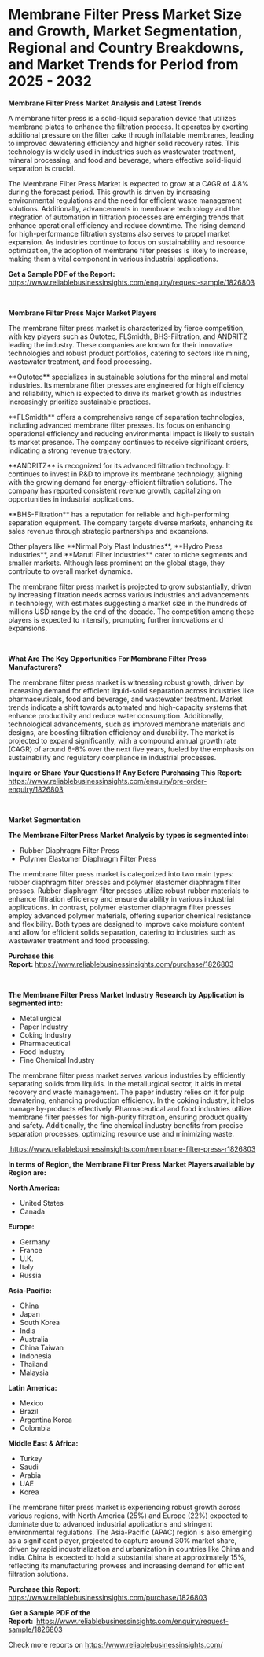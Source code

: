 <p><h1>Membrane Filter Press Market Size and Growth, Market Segmentation, Regional and Country Breakdowns, and Market Trends for Period from 2025 -  2032</h1></p><p><strong>Membrane Filter Press Market Analysis and Latest Trends</strong></p>
<p><p>A membrane filter press is a solid-liquid separation device that utilizes membrane plates to enhance the filtration process. It operates by exerting additional pressure on the filter cake through inflatable membranes, leading to improved dewatering efficiency and higher solid recovery rates. This technology is widely used in industries such as wastewater treatment, mineral processing, and food and beverage, where effective solid-liquid separation is crucial.</p><p>The Membrane Filter Press Market is expected to grow at a CAGR of 4.8% during the forecast period. This growth is driven by increasing environmental regulations and the need for efficient waste management solutions. Additionally, advancements in membrane technology and the integration of automation in filtration processes are emerging trends that enhance operational efficiency and reduce downtime. The rising demand for high-performance filtration systems also serves to propel market expansion. As industries continue to focus on sustainability and resource optimization, the adoption of membrane filter presses is likely to increase, making them a vital component in various industrial applications.</p></p>
<p><strong>Get a Sample PDF of the Report:&nbsp;</strong> <a href="https://www.reliablebusinessinsights.com/enquiry/request-sample/1826803?utm_campaign=2448&utm_medium=2&utm_source=Github&utm_content=ia&utm_term=22022025&utm_id=membrane-filter-press">https://www.reliablebusinessinsights.com/enquiry/request-sample/1826803</a></p>
<p>&nbsp;</p>
<p><strong>Membrane Filter Press Major Market Players</strong></p>
<p><p>The membrane filter press market is characterized by fierce competition, with key players such as Outotec, FLSmidth, BHS-Filtration, and ANDRITZ leading the industry. These companies are known for their innovative technologies and robust product portfolios, catering to sectors like mining, wastewater treatment, and food processing.</p><p>**Outotec** specializes in sustainable solutions for the mineral and metal industries. Its membrane filter presses are engineered for high efficiency and reliability, which is expected to drive its market growth as industries increasingly prioritize sustainable practices. </p><p>**FLSmidth** offers a comprehensive range of separation technologies, including advanced membrane filter presses. Its focus on enhancing operational efficiency and reducing environmental impact is likely to sustain its market presence. The company continues to receive significant orders, indicating a strong revenue trajectory.</p><p>**ANDRITZ** is recognized for its advanced filtration technology. It continues to invest in R&D to improve its membrane technology, aligning with the growing demand for energy-efficient filtration solutions. The company has reported consistent revenue growth, capitalizing on opportunities in industrial applications.</p><p>**BHS-Filtration** has a reputation for reliable and high-performing separation equipment. The company targets diverse markets, enhancing its sales revenue through strategic partnerships and expansions.</p><p>Other players like **Nirmal Poly Plast Industries**, **Hydro Press Industries**, and **Maruti Filter Industries** cater to niche segments and smaller markets. Although less prominent on the global stage, they contribute to overall market dynamics.</p><p>The membrane filter press market is projected to grow substantially, driven by increasing filtration needs across various industries and advancements in technology, with estimates suggesting a market size in the hundreds of millions USD range by the end of the decade. The competition among these players is expected to intensify, prompting further innovations and expansions.</p></p>
<p>&nbsp;</p>
<p><strong>What Are The Key Opportunities For Membrane Filter Press Manufacturers?</strong></p>
<p><p>The membrane filter press market is witnessing robust growth, driven by increasing demand for efficient liquid-solid separation across industries like pharmaceuticals, food and beverage, and wastewater treatment. Market trends indicate a shift towards automated and high-capacity systems that enhance productivity and reduce water consumption. Additionally, technological advancements, such as improved membrane materials and designs, are boosting filtration efficiency and durability. The market is projected to expand significantly, with a compound annual growth rate (CAGR) of around 6-8% over the next five years, fueled by the emphasis on sustainability and regulatory compliance in industrial processes.</p></p>
<p><strong>Inquire or Share Your Questions If Any Before Purchasing This Report:</strong> <a href="https://www.reliablebusinessinsights.com/enquiry/pre-order-enquiry/1826803?utm_campaign=2448&utm_medium=2&utm_source=Github&utm_content=ia&utm_term=22022025&utm_id=membrane-filter-press">https://www.reliablebusinessinsights.com/enquiry/pre-order-enquiry/1826803</a></p>
<p>&nbsp;</p>
<p><strong>Market Segmentation</strong></p>
<p><strong>The Membrane Filter Press Market Analysis by types is segmented into:</strong></p>
<p><ul><li>Rubber Diaphragm Filter Press</li><li>Polymer Elastomer Diaphragm Filter Press</li></ul></p>
<p><p>The membrane filter press market is categorized into two main types: rubber diaphragm filter presses and polymer elastomer diaphragm filter presses. Rubber diaphragm filter presses utilize robust rubber materials to enhance filtration efficiency and ensure durability in various industrial applications. In contrast, polymer elastomer diaphragm filter presses employ advanced polymer materials, offering superior chemical resistance and flexibility. Both types are designed to improve cake moisture content and allow for efficient solids separation, catering to industries such as wastewater treatment and food processing.</p></p>
<p><strong>Purchase this Report:&nbsp;</strong><a href="https://www.reliablebusinessinsights.com/purchase/1826803?utm_campaign=2448&utm_medium=2&utm_source=Github&utm_content=ia&utm_term=22022025&utm_id=membrane-filter-press">https://www.reliablebusinessinsights.com/purchase/1826803</a></p>
<p>&nbsp;</p>
<p><strong>The Membrane Filter Press Market Industry Research by Application is segmented into:</strong></p>
<p><ul><li>Metallurgical</li><li>Paper Industry</li><li>Coking Industry</li><li>Pharmaceutical</li><li>Food Industry</li><li>Fine Chemical Industry</li></ul></p>
<p><p>The membrane filter press market serves various industries by efficiently separating solids from liquids. In the metallurgical sector, it aids in metal recovery and waste management. The paper industry relies on it for pulp dewatering, enhancing production efficiency. In the coking industry, it helps manage by-products effectively. Pharmaceutical and food industries utilize membrane filter presses for high-purity filtration, ensuring product quality and safety. Additionally, the fine chemical industry benefits from precise separation processes, optimizing resource use and minimizing waste.</p></p>
<p><a href="https://www.reliablebusinessinsights.com/membrane-filter-press-r1826803?utm_campaign=2448&utm_medium=2&utm_source=Github&utm_content=ia&utm_term=22022025&utm_id=membrane-filter-press">&nbsp;https://www.reliablebusinessinsights.com/membrane-filter-press-r1826803</a></p>
<p><strong>In terms of Region, the Membrane Filter Press Market Players available by Region are:</strong></p>
<p>
    <p> <strong> North America: </strong>
        <ul>
            <li>United States</li>
            <li>Canada</li>
        </ul>
        </p> 
    <p> <strong> Europe: </strong>
        <ul>
            <li>Germany</li>
            <li>France</li>
            <li>U.K.</li>
            <li>Italy</li>
            <li>Russia</li>
        </ul>
        </p> 
    <p> <strong> Asia-Pacific: </strong>
        <ul>
            <li>China</li>
            <li>Japan</li>
            <li>South Korea</li>
            <li>India</li>
            <li>Australia</li>
            <li>China Taiwan</li>
            <li>Indonesia</li>
            <li>Thailand</li>
            <li>Malaysia</li>
        </ul>
        </p> 
    <p> <strong> Latin America: </strong>
        <ul>
            <li>Mexico</li>
            <li>Brazil</li>
            <li>Argentina Korea</li>
            <li>Colombia</li>
        </ul>
        </p> 
    <p> <strong> Middle East & Africa: </strong>
        <ul>
            <li>Turkey</li>
            <li>Saudi</li>
            <li>Arabia</li>
            <li>UAE</li>
            <li>Korea</li>
        </ul>
    </p>
    </p>
<p><p>The membrane filter press market is experiencing robust growth across various regions, with North America (25%) and Europe (22%) expected to dominate due to advanced industrial applications and stringent environmental regulations. The Asia-Pacific (APAC) region is also emerging as a significant player, projected to capture around 30% market share, driven by rapid industrialization and urbanization in countries like China and India. China is expected to hold a substantial share at approximately 15%, reflecting its manufacturing prowess and increasing demand for efficient filtration solutions.</p></p>
<p><strong>Purchase this Report: </strong><a href="https://www.reliablebusinessinsights.com/purchase/1826803?utm_campaign=2448&utm_medium=2&utm_source=Github&utm_content=ia&utm_term=22022025&utm_id=membrane-filter-press">https://www.reliablebusinessinsights.com/purchase/1826803</a></p>
<p>&nbsp;<strong>Get a Sample PDF of the Report:&nbsp;&nbsp;</strong><a href="https://www.reliablebusinessinsights.com/enquiry/request-sample/1826803?utm_campaign=2448&utm_medium=2&utm_source=Github&utm_content=ia&utm_term=22022025&utm_id=membrane-filter-press">https://www.reliablebusinessinsights.com/enquiry/request-sample/1826803</a></p>
<p><strong></strong></p>
<p>Check more reports on <a href="https://www.reliablebusinessinsights.com/?utm_campaign=2448&utm_medium=2&utm_source=Github&utm_content=ia&utm_term=22022025&utm_id=membrane-filter-press">https://www.reliablebusinessinsights.com/</a></p>